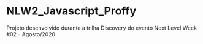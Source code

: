 # NLW2_Javascript_Proffy
Projeto desenvolvido durante a trilha Discovery do evento Next Level Week #02 - Agosto/2020
